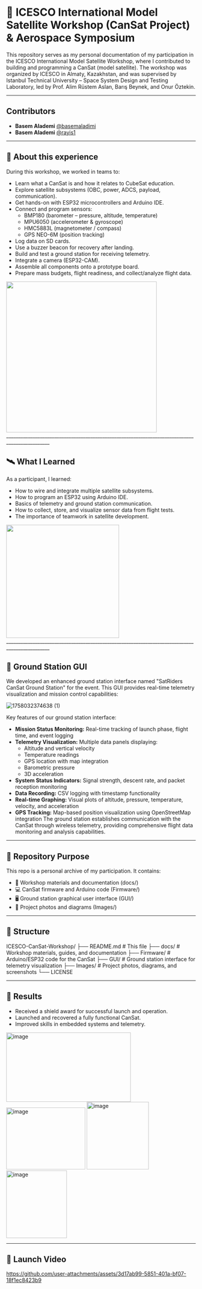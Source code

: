 # 🚀 ICESCO International Model Satellite Workshop (CanSat Project) & Aerospace Symposium
This repository serves as my personal documentation of my participation in the ICESCO International Model Satellite Workshop, where I contributed to building and programming a CanSat (model satellite).
The workshop was organized by ICESCO in Almaty, Kazakhstan, and was supervised by Istanbul Technical University – Space System Design and Testing Laboratory, led by Prof. Alim Rüstem Aslan, Barış Beynek, and Onur Öztekin.

________________________________________________________________________________________________
## Contributors
- **Basem Alademi** [@basemaladimi](https://github.com/basemaladimi)
- **Basem Alademi** [@rayis1](https://github.com/rayis1)
________________________________________________________________________________________________
## 📖 About this experience
During this workshop, we worked in teams to:

  - Learn what a CanSat is and how it relates to CubeSat education.
  - Explore satellite subsystems (OBC, power, ADCS, payload, communication).
  - Get hands-on with ESP32 microcontrollers and Arduino IDE.
  - Connect and program sensors:
    - BMP180 (barometer – pressure, altitude, temperature)
    - MPU6050 (accelerometer & gyroscope)
    - HMC5883L (magnetometer / compass)
    - GPS NEO-6M (position tracking)
  - Log data on SD cards.
  - Use a buzzer beacon for recovery after landing.
  - Build and test a ground station for receiving telemetry.
  - Integrate a camera (ESP32-CAM).
  - Assemble all components onto a prototype board.
  - Prepare mass budgets, flight readiness, and collect/analyze flight data.
  <img src="https://github.com/user-attachments/assets/d5da06c4-124e-4cce-a026-e11a74a112bc" width="400" />
  ________________________________________________________________________________________________
  
## 🛰️ What I Learned

As a participant, I learned:

  - How to wire and integrate multiple satellite subsystems.
  - How to program an ESP32 using Arduino IDE.
  - Basics of telemetry and ground station communication.
  - How to collect, store, and visualize sensor data from flight tests.
  - The importance of teamwork in satellite development.

<img src="https://github.com/user-attachments/assets/c726b3de-5a1b-443d-aec7-479b7115c94d" width="300" />
  ________________________________________________________________________________________________
  
## 📡 Ground Station GUI

We developed an enhanced ground station interface named "SatRiders CanSat Ground Station" for the event. This GUI provides real-time telemetry visualization and mission control capabilities:


![1758032374638 (1)](https://github.com/user-attachments/assets/c9e34ecc-28ec-49b0-8b17-e617f4f71398)

Key features of our ground station interface:

  - **Mission Status Monitoring:** Real-time tracking of launch phase, flight time, and event logging
  - **Telemetry Visualization:** Multiple data panels displaying:
    - Altitude and vertical velocity
    - Temperature readings
    - GPS location with map integration
    - Barometric pressure
    - 3D acceleration
  - **System Status Indicators:** Signal strength, descent rate, and packet reception monitoring
  - **Data Recording:** CSV logging with timestamp functionality
  - **Real-time Graphing:** Visual plots of altitude, pressure, temperature, velocity, and acceleration
  - **GPS Tracking:** Map-based position visualization using OpenStreetMap integration
The ground station establishes communication with the CanSat through wireless telemetry, providing comprehensive flight data monitoring and analysis capabilities.
________________________________________________________________________________________________

## 📂 Repository Purpose

This repo is a personal archive of my participation. It contains:

  - 📑 Workshop materials and documentation (docs/)
  - 💻 CanSat firmware and Arduino code (Firmware/)  
  - 🖥️ Ground station graphical user interface (GUI/)
  - 📸 Project photos and diagrams (Images/)
________________________________________________________________________________________________

## 📂 Structure


ICESCO-CanSat-Workshop/
├── README.md              # This file
├── docs/                  # Workshop materials, guides, and documentation
├── Firmware/              # Arduino/ESP32 code for the CanSat
├── GUI/                   # Ground station interface for telemetry visualization
├── Images/                # Project photos, diagrams, and screenshots
└── LICENSE

________________________________________________________________________________________________

## 📂 Results

  - Received a shield award for successful launch and operation.
  - Launched and recovered a fully functional CanSat.
  - Improved skills in embedded systems and telemetry.

<img width="331" height="184" alt="image" src="https://github.com/user-attachments/assets/7fc0aa6e-760b-498e-b380-828715a743bc" />  <img width="210" height="164" alt="image" src="https://github.com/user-attachments/assets/973b92a3-02b8-4dd0-9ffa-1f226b0167f5" />  <img width="165" height="179" alt="image" src="https://github.com/user-attachments/assets/96f05f02-3249-44ea-889d-978529a95201" />   <img width="161" height="179" alt="image" src="https://github.com/user-attachments/assets/49112410-617a-46c8-a185-59e41d079022" />

________________________________________________________________________________________________

## 📡 Launch Video 




https://github.com/user-attachments/assets/3d17ab99-5851-401a-bf07-18f1ec8423b9






